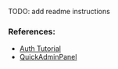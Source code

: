 TODO: add readme instructions

### References:
- [Auth Tutorial](https://medium.com/@manuelmauriciozamarrn/implementing-jwt-on-laravel-5-8-edc39f545886)
- [QuickAdminPanel](https://2019.quickadminpanel.com/)
